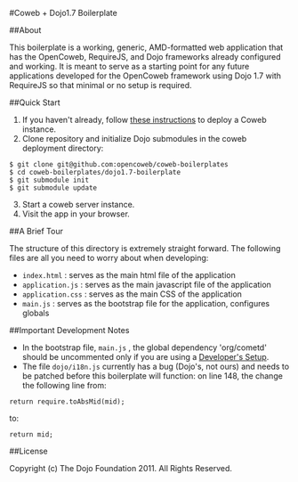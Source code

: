 #Coweb + Dojo1.7 Boilerplate

##About

This boilerplate is a working, generic, AMD-formatted web application that has the OpenCoweb, RequireJS, and Dojo frameworks already configured and working. It is meant to serve as a starting point for any future applications developed for the OpenCoweb framework using Dojo 1.7 with RequireJS so that minimal or no setup is required.

##Quick Start

1. If you haven't already, follow [these instructions](http://opencoweb.org/ocwdocs/tutorial/install.html) to deploy a Coweb instance.
2. Clone repository and initialize Dojo submodules in the coweb deployment directory:

```console
$ git clone git@github.com:opencoweb/coweb-boilerplates
$ cd coweb-boilerplates/dojo1.7-boilerplate
$ git submodule init
$ git submodule update
```
3. Start a coweb server instance.
4. Visit the app in your browser.

##A Brief Tour

The structure of this directory is extremely straight forward. The following files are all you need to worry about when developing:

* ```index.html``` : serves as the main html file of the application
* ```application.js``` : serves as the main javascript file of the application
* ```application.css``` : serves as the main CSS of the application
* ```main.js``` : serves as the bootstrap file for the application, configures globals

##Important Development Notes

* In the bootstrap file, ```main.js``` , the global dependency 'org/cometd' should be uncommented only if you are using a [Developer's Setup](https://github.com/opencoweb/coweb/wiki/Developer-Setup).
* The file ```dojo/i18n.js``` currently has a bug (Dojo's, not ours) and needs to be patched before this boilerplate will function: on line 148, the change the following line from:

```
return require.toAbsMid(mid);
```

to:

```
return mid;
```

##License

Copyright (c) The Dojo Foundation 2011. All Rights Reserved.
